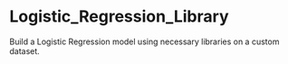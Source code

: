 # Logistic_Regression_Library
Build a Logistic Regression model using necessary libraries on a custom dataset.
